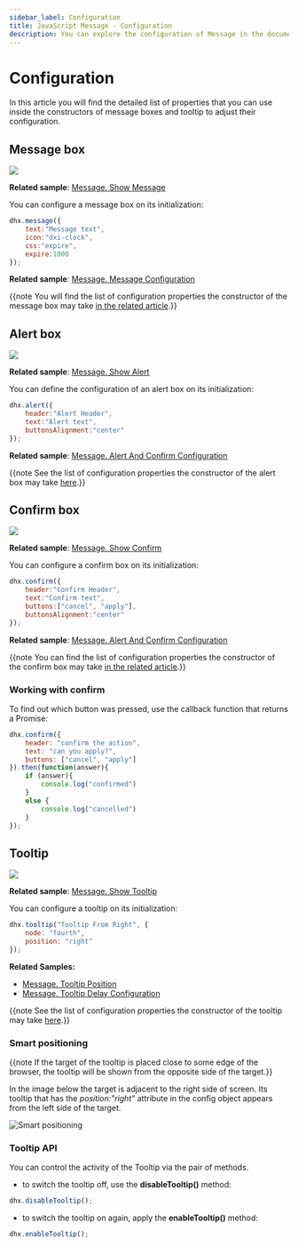 ```yaml
---
sidebar_label: Configuration
title: JavaScript Message - Configuration 
description: You can explore the configuration of Message in the documentation of the DHTMLX JavaScript UI library. Browse developer guides and API reference, try out code examples and live demos, and download a free 30-day evaluation version of DHTMLX Suite 7.
---
```


# Configuration

In this article you will find the detailed list of properties that you can use inside the constructors of message boxes and tooltip to adjust their configuration.

## Message box

![](../assets/message/show_message.png)

**Related sample**: [Message. Show Message](https://snippet.dhtmlx.com/rsxdlicg)

You can configure a message box on its initialization:

~~~js
dhx.message({
    text:"Message text", 
    icon:"dxi-clock", 
    css:"expire", 
    expire:1000
});
~~~

**Related sample**: [Message. Message Configuration](https://snippet.dhtmlx.com/qfmd877x)

{{note You will find the list of configuration properties the constructor of the message box may take [in the related article](message/api/api_message_properties.md).}}

## Alert box

![](../assets/message/show_alert.png)

**Related sample**: [Message. Show Alert](https://snippet.dhtmlx.com/m4xka888)

You can define the configuration of an alert box on its initialization:

~~~js
dhx.alert({
    header:"Alert Header",
    text:"Alert text",
    buttonsAlignment:"center"
});
~~~

**Related sample**: [Message. Alert And Confirm Configuration](https://snippet.dhtmlx.com/dk4a7959)

{{note See the list of configuration properties the constructor of the alert box may take [here](message/api/api_message_properties.md#alert-box).}}

## Confirm box

![](../assets/message/show_confirm.png)

**Related sample**: [Message. Show Confirm](https://snippet.dhtmlx.com/iss7twe6)

You can configure a confirm box on its initialization:

~~~js
dhx.confirm({
    header:"Confirm Header",
    text:"Confirm text",
    buttons:["cancel", "apply"],
    buttonsAlignment:"center"
});
~~~

**Related sample**: [Message. Alert And Confirm Configuration](https://snippet.dhtmlx.com/dk4a7959)

{{note You can find the list of configuration properties the constructor of the confirm box may take [in the related article](message/api/api_message_properties.md#confirm-box).}}

### Working with confirm

To find out which button was pressed, use the callback function that returns a Promise:

~~~js
dhx.confirm({
	header: "confirm the action",
	text: "can you apply?",
	buttons: ["cancel", "apply"]
}).then(function(answer){
	if (answer){
		console.log("confirmed")
	}
	else {
		console.log("cancelled")
	}
});
~~~

## Tooltip

![](../assets/message/show_tooltip.png)

**Related sample**: [Message. Show Tooltip](https://snippet.dhtmlx.com/c6jm8if6)

You can configure a tooltip on its initialization:

~~~js
dhx.tooltip("Tooltip From Right", {
	node: "fourth", 
    position: "right"
});
~~~

**Related Samples:**

- [Message. Tooltip Position](https://snippet.dhtmlx.com/4wrrsr67)
- [Message. Tooltip Delay Configuration](https://snippet.dhtmlx.com/zts0avym)

{{note See the list of configuration properties the constructor of the tooltip may take [here](message/api/api_message_properties.md#tooltip).}}

### Smart positioning

{{note If the target of the tooltip is placed close to some edge of the browser, the tooltip will be shown from the opposite side of the target.}}

In the image below the target is adjacent to the right side of screen. Its tooltip that has the *position:"right"* attribute in the config object appears from the left side of the target.

![Smart positioning](../assets/message/smart_tooltip.png)

### Tooltip API

You can control the activity of the Tooltip via the pair of methods.

- to switch the tooltip off, use the **disableTooltip()** method:

~~~js
dhx.disableTooltip();
~~~

- to switch the tooltip on again, apply the **enableTooltip()** method:

~~~js
dhx.enableTooltip();
~~~
